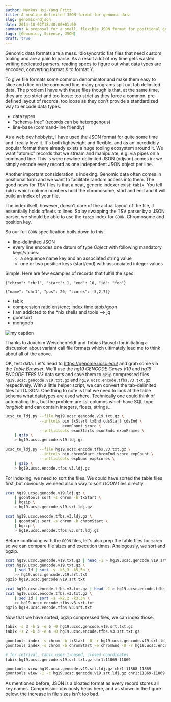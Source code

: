 ```yaml
---
author: Markus Hsi-Yang Fritz
title: A newline delimited JSON format for genomic data
slug: genomic-ndjson
date: 2014-10-02T18:40:00+01:00
summary: A proposal for a small, flexible JSON format for positional genome data and some ideas about a tool ecosystem around it. 
tags: [Genomics, Science, JSON]
draft: true
---
```


Genomic data formats are a mess.
Idiosyncratic flat files that need custom tooling and are a pain
to parse.
As a result a lot of my time gets wasted writing
dedicated parsers, reading specs to figure out what data types
are encoded, converting format *X* to format *Y*.

To give file formats some common denominator and make
them easy to slice and dice on the command line, many
programs spit out tab delimited data.
The problem I have with these files though is that, at the same time,
they are too strict and too loose: too strict as they force a
common, pre-defined layout of records, too loose as they
don't provide a standardized way to encode data types.

* data types
* "schema-free" (records can be heterogenous)
* line-base (command-line friendly)

As a web dev hobbyist, I have used the JSON format
for quite some time and I really love it.
It's both lightweight and flexible, and as
an incredidbly popular format there already exists
a huge tooling ecosystem around it.
We want "atomic" records that we stream
and manipulate, e.g. via pipes on a
command line. This is were newline-delimited
JSON (ndjson) comes in: we simply encode
every record as one independent JSON object
per line. 

Another important consideration is indexing. Genomic data
often comes in positional form and we want to
facilitate random access into them.
The good news for TSV files is that a neat, generic
indexer exist: `tabix`. You tell `tabix` which column
numbers hold the chromosome, start and end and
it will build an index of your file.

The index itself, however, doesn't care of the actual
layout of the file, it essentially holds offsets to lines.
So by swapping the TSV parser by a JSON parser, we should
be able to use the `tabix` index for `GOON`.
Chromosome and position key.

So our full `GOON` specification boils down to this:

* line-delimited JSON
* every line encodes one datum of type *Object* with following mandatory keys/values:
    * a sequence name key and an associated string value
    * one or two position keys (start/end) with assocaiated integer values

Simple. Here are few examples of records that fulfill the spec:

```
{"chrom": "chr1", "start": 1, "end": 10, "id": "foo"}

{"name": "chr1", "pos": 20, "scores": [5,2,7]}
```


* tabix
* compression ratio ens/enc; index time tabix/goon
* I am addicted to the *nix shells and tools --> jq
* goonsort
* mongodb

![my caption](/home/mhyf/code/c/gnx/test/real-world/goon.rel.file.size.png)

Thanks to Joachim Weischenfeldt and Tobias Rausch for initiating
a discussion about variant call file formats which ultimately
lead me to think about all of the above.

OK, test data. Let's head to https://genome.ucsc.edu/ and grab some
via the *Table Browser*. We'll use the *hg19 GENCODE Genes V19*
and *hg19 ENCODE TFBS V3* data sets and save them to `gzip` compressed
files `hg19.ucsc.gencode.v19.txt.gz` and `hg19.ucsc.encode.tfbs.v3.txt.gz`
respectively. With a little helper script, we can convert the
tab-delimited files to LDJSON. One thing to note is that we
need to look at the table schema what datatypes are used where.
Technically one could think of automating this, but the problem
are list columns which have SQL type *longblob* and can
contain integers, floats, strings...

```bash
ucsc_to_ldj.py --file hg19.ucsc.gencode.v19.txt.gz \
               --intcols bin txStart txEnd cdsStart cdsEnd \
                         exonCount score \
               --intlistcols exonStarts exonEnds exonFrames \
    | gzip \
    > hg19.ucsc.gencode.v19.ldj.gz

ucsc_to_ldj.py --file hg19.ucsc.encode.tfbs.v3.txt.gz \
               --intcols bin chromStart chromEnd score expCount \
               --intlistcols expNums expScores \
    | gzip \
    > hg19.ucsc.encode.tfbs.v3.ldj.gz
```

For indexing, we need to sort the files. We could have sorted the
table files first, but obviously we need also a way to sort *GOON*
files directly. 

```bash
zcat hg19.ucsc.gencode.v19.ldj.gz \
    | goontools sort -s chrom -b txStart \
    | bgzip \
    > hg19.ucsc.gencode.v19.srt.ldj.gz

zcat hg19.ucsc.encode.tfbs.v3.ldj.gz \
    | goontools sort -s chrom -b chromStart \
    | bgzip \
    > hg19.ucsc.encode.tfbs.v3.srt.ldj.gz
```

Before continuing with the `GOON` files, let's also prep
the table files for `tabix` so we can compare file sizes
and execution times. Analogously, we sort and bgzip.

```bash
zcat hg19.ucsc.gencode.v19.txt.gz | head -1 > hg19.ucsc.gencode.v19.srt.txt
zcat hg19.ucsc.gencode.v19.txt.gz \
    | sed 1d | sort -s -k3,3 -k5,5n \
    >> hg19.ucsc.gencode.v19.srt.txt
bgzip hg19.ucsc.gencode.v19.srt.txt

zcat hg19.ucsc.encode.tfbs.v3.txt.gz | head -1 > hg19.ucsc.encode.tfbs.v3.srt.txt
zcat hg19.ucsc.encode.tfbs.v3.txt.gz \
    | sed 1d | sort -s -k2,2 -k3,3n \
    >> hg19.ucsc.encode.tfbs.v3.srt.txt
bgzip hg19.ucsc.encode.tfbs.v3.srt.txt
```

Now that we have sorted, bgzip compressed files,
we can index those. 

```bash
tabix -s 3 -b 5 -e 6 -0 hg19.ucsc.gencode.v19.srt.txt.gz
tabix -s 2 -b 3 -e 4 -0 hg19.ucsc.encode.tfbs.v3.srt.txt.gz

goontools index -s chrom -b txStart -0 -r hg19.ucsc.gencode.v19.srt.ldj.gz
goontools index -s chrom -b chromStart -e chromEnd -0 -r hg19.ucsc.encode.tfbs.v3.srt.ldj.gz
```

```bash
# for retrival, tabix uses 1-based, closed coordinates
tabix hg19.ucsc.gencode.v19.srt.txt.gz chr1:11869-11869

goontools view hg19.ucsc.gencode.v19.srt.ldj.gz chr1:11868-11869
goontools view -1 -c hg19.ucsc.gencode.v19.srt.ldj.gz chr1:11869-11869
```

As mentioned before, JSON is a bloated format as every record stores all
key names. Compression obviously helps here, and as shown in the figure below,
the increase in file sizes isn't too bad.
